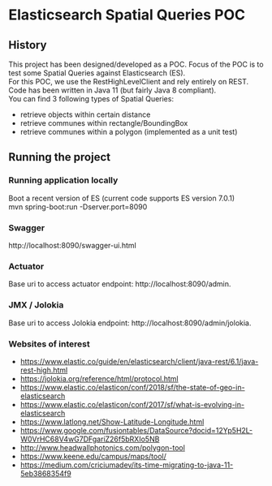 # Elasticsearch Spatial Queries POC

## History
This project has been designed/developed as a POC. Focus of the POC is to test some Spatial Queries against Elasticsearch (ES).<br>
For this POC, we use the RestHighLevelClient and rely entirely on REST.<br>Code has been written in Java 11 (but fairly Java 8 compliant).   
You can find 3 following types of Spatial Queries: 
- retrieve objects within certain distance
- retrieve communes within rectangle/BoundingBox
- retrieve communes within a polygon (implemented as a unit test)  

## Running the project

### Running application locally
Boot a recent version of ES (current code supports ES version 7.0.1)<br>
mvn spring-boot:run -Dserver.port=8090

### Swagger
http://localhost:8090/swagger-ui.html

### Actuator
Base uri to access actuator endpoint: http://localhost:8090/admin.<br>

### JMX / Jolokia
Base uri to access Jolokia endpoint: http://localhost:8090/admin/jolokia.<br>

### Websites of interest
* https://www.elastic.co/guide/en/elasticsearch/client/java-rest/6.1/java-rest-high.html
* https://jolokia.org/reference/html/protocol.html
* https://www.elastic.co/elasticon/conf/2018/sf/the-state-of-geo-in-elasticsearch
* https://www.elastic.co/elasticon/conf/2017/sf/what-is-evolving-in-elasticsearch
* https://www.latlong.net/Show-Latitude-Longitude.html
* https://www.google.com/fusiontables/DataSource?docid=12Yp5H2L-W0VrHC68V4wG7DFgariZ26f5bRXIo5NB
* http://www.headwallphotonics.com/polygon-tool
* https://www.keene.edu/campus/maps/tool/
* https://medium.com/criciumadev/its-time-migrating-to-java-11-5eb3868354f9